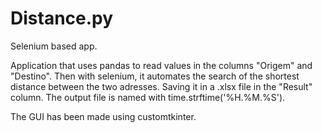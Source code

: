 # Distance.py
Selenium based app.

Application that uses pandas to read values in the columns "Origem" and "Destino". Then with selenium, it automates the search of the shortest distance between the two adresses. Saving it in a .xlsx file in the "Result" column. The output file is named with time.strftime('%H.%M.%S').

The GUI has been made using customtkinter. 
